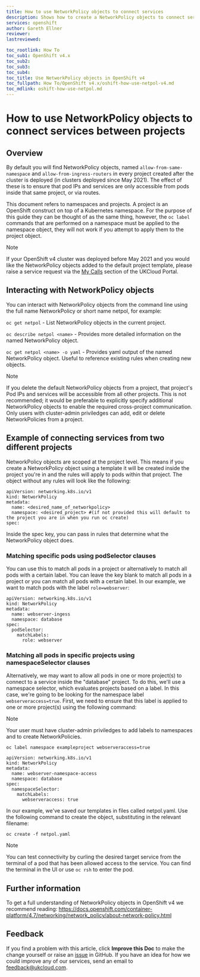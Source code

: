 ```yaml
---
title: How to use NetworkPolicy objects to connect services
description: Shows how to create a NetworkPolicy objects to connect services in two projects
services: openshift
author: Gareth Ellner
reviewer: 
lastreviewed: 

toc_rootlink: How To
toc_sub1: OpenShift v4.x
toc_sub2:
toc_sub3:
toc_sub4:
toc_title: Use NetworkPolicy objects in OpenShift v4
toc_fullpath: How To/OpenShift v4.x/oshift-how-use-netpol-v4.md
toc_mdlink: oshift-how-use-netpol.md
---
```


# How to use NetworkPolicy objects to connect services between projects

## Overview

By default you will find NetworkPolicy objects, named `allow-from-same-namespace` and `allow-from-ingress-routers` in every project created after the cluster is deployed (in clusters deployed since May 2021). The effect of these is to ensure that pod IPs and services are only accessible from pods inside that same project, or via routes.

This document refers to namespaces and projects. A project is an OpenShift construct on top of a Kubernetes namespace. For the purpose of this guide they can be thought of as the same thing, however, the `oc label` commands that are performed on a namespace must be applied to the namespace object, they will not work if you attempt to apply them to the project object.

> [!NOTE]
> If your OpenShift v4 cluster was deployed before May 2021 and you would like the NetworkPolicy objects added to the default project template, please raise a service request via the [My Calls](https://portal.skyscapecloud.com/support/ivanti) section of the UKCloud Portal.

## Interacting with NetworkPolicy objects

You can interact with NetworkPolicy objects from the command line using the full name NetworkPolicy or short name netpol, for example:

`oc get netpol` - List NetworkPolicy objects in the current project.

`oc describe netpol <name>` - Provides more detailed information on the named NetworkPolicy object.

`oc get netpol <name> -o yaml` - Provides yaml output of the named NetworkPolicy object. Useful to reference existing rules when creating new objects.

> [!NOTE]
> If you delete the default NetworkPolicy objects from a project, that project's Pod IPs and services will be accessible from all other projects. This is not recommended; it would be preferable to explicitly specify additional NetworkPolicy objects to enable the required cross-project communication. Only users with cluster-admin priviledges can add, edit or delete NetworkPolicies from a project.

## Example of connecting services from two different projects

NetworkPolicy objects are scoped at the project level. This means if you create a NetworkPolicy object using a template it will be created inside the project you're in and the rules will apply to pods within that project. The object without any rules will look like the following:

```
apiVersion: networking.k8s.io/v1
kind: NetworkPolicy
metadata:
  name: <desired_name_of_networkpolicy>
  namespace: <desired_project> #(if not provided this will default to the project you are in when you run oc create)
spec:
```

Inside the spec key, you can pass in rules that determine what the NetworkPolicy object does.

### Matching specific pods using podSelector clauses

You can use this to match all pods in a project or alternatively to match all pods with a certain label. You can leave the key blank to match all pods in a project or you can match all pods with a certain label. In our example, we want to match pods with the label `role=webserver`:

```
apiVersion: networking.k8s.io/v1
kind: NetworkPolicy
metadata:
  name: webserver-ingess
  namespace: database
spec:
  podSelector:
    matchLabels:
      role: webserver
```

### Matching all pods in specific projects using namespaceSelector clauses

Alternatively, we may want to allow all pods in one or more project(s) to connect to a service inside the "database" project. To do this, we'll use a namespace selector, which evaluates projects based on a label. In this case, we're going to be looking for the namespace label `webserveraccess=true`. First, we need to ensure that this label is applied to one or more project(s) using the following command:

> [!NOTE]
> Your user must have cluster-admin  priviledges to add labels to namespaces and to create NetworkPolicies.

``` oc label namespace exampleproject webserveraccess=true ```

```
apiVersion: networking.k8s.io/v1
kind: NetworkPolicy
metadata:
  name: webserver-namespace-access
  namespace: database
spec:
  namespaceSelector:
    matchLabels:
      webserveraccess: true
```

In our example, we've saved our templates in files called netpol.yaml. Use the following command to create the object, substituting in the relevant filename:

``` oc create -f netpol.yaml ```

> [!NOTE]
> You can test connectivity by curling the desired target service from the terminal of a pod that has been allowed access to the service. You can find the terminal in the UI or use `oc rsh` to enter the pod.

## Further information

To get a full understanding of NetworkPolicy objects in OpenShift v4 we recommend reading: <https://docs.openshift.com/container-platform/4.7/networking/network_policy/about-network-policy.html>

## Feedback

If you find a problem with this article, click **Improve this Doc** to make the change yourself or raise an [issue](https://github.com/UKCloud/documentation/issues) in GitHub. If you have an idea for how we could improve any of our services, send an email to <feedback@ukcloud.com>.
